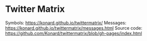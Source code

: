 # Twitter Matrix
Symbols: https://konard.github.io/twittermatrix/
Messages: https://konard.github.io/twittermatrix/messages.html
Source code: https://github.com/Konard/twittermatrix/blob/gh-pages/index.html
